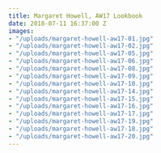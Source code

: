 ```yaml
---
title: Margaret Howell, AW17 Lookbook
date: 2018-07-11 16:37:00 Z
images:
- "/uploads/margaret-howell-aw17-01.jpg"
- "/uploads/margaret-howell-aw17-02.jpg"
- "/uploads/margaret-howell-aw17-05.jpg"
- "/uploads/margaret-howell-aw17-06.jpg"
- "/uploads/margaret-howell-aw17-08.jpg"
- "/uploads/margaret-howell-aw17-09.jpg"
- "/uploads/margaret-howell-aw17-10.jpg"
- "/uploads/margaret-howell-aw17-14.jpg"
- "/uploads/margaret-howell-aw17-15.jpg"
- "/uploads/margaret-howell-aw17-16.jpg"
- "/uploads/margaret-howell-aw17-17.jpg"
- "/uploads/margaret-howell-aw17-19.jpg"
- "/uploads/margaret-howell-aw17-18.jpg"
- "/uploads/margaret-howell-aw17-20.jpg"
---
```


